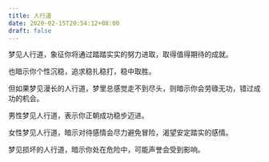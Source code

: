```yaml
---
title: 人行道
date: 2020-02-15T20:54:12+08:00
draft: false
---
```


梦见人行道，象征你将通过踏踏实实的努力进取，取得值得期待的成就。

也暗示你个性沉稳，追求稳扎稳打，稳中取胜。

但如果梦见漫长的人行道，梦里总感觉走不到尽头，则暗示你会劳碌无功，错过成功的机会。

男性梦见人行道，表示你正朝成功稳步迈进。

女性梦见人行道，暗示对待感情会尽力避免冒险，渴望安定踏实的感情。

梦见损坏的人行道，暗示你处在危险中，可能声誉会受到影响。

